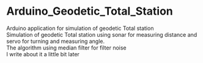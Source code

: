 # Arduino_Geodetic_Total_Station</br>
Arduino application for simulation of geodetic Total station</br>
Simulation of geodetic Total station using sonar for measuring distance and servo for turning and measuring angle.</br>
The algorithm using median filter for filter noise </br>
I write about it a little bit later
